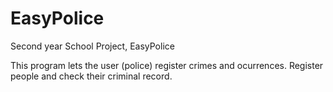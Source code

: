 # EasyPolice
Second year School Project, EasyPolice

This program lets the user (police) register crimes and ocurrences. Register people and check their criminal record.
